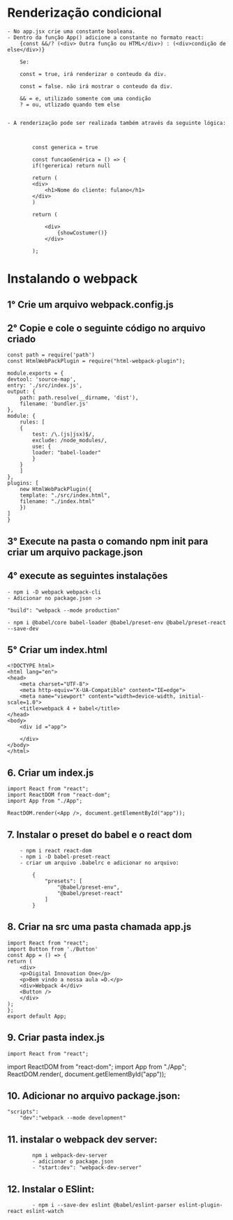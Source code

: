 
# Renderização condicional

    - No app.jsx crie uma constante booleana.
    - Dentro da função App() adicione a constante no formato react:
        {const &&/? (<div> Outra função ou HTML</div>) : (<div>condição de else</div>)}

        Se:

        const = true, irá renderizar o conteudo da div.
        
        const = false. não irá mostrar o conteudo da div.

        && = e, utilizado somente com uma condição
        ? = ou, utlizado quando tem else


    - A renderização pode ser realizada também através da seguinte lógica:
            

            
            const generica = true

            const funcaoGenérica = () => {
            if(!gererica) return null

            return (
            <div>
                <h1>Nome do cliente: fulano</h1>
            </div>
            )

            return (
  
                <div>
                    {showCostumer()}
                </div>
                
            );

# Instalando o webpack

## 1° Crie um arquivo webpack.config.js
## 2° Copie e cole o seguinte código no arquivo criado

    const path = require('path')
    const HtmlWebPackPlugin = require("html-webpack-plugin");

    module.exports = {
    devtool: 'source-map',
    entry: './src/index.js',
    output: {
        path: path.resolve(__dirname, 'dist'),
        filename: 'bundler.js'
    },
    module: {
        rules: [
        {
            test: /\.(js|jsx)$/,
            exclude: /node_modules/,
            use: {
            loader: "babel-loader"
            }
        }
        ]
    },
    plugins: [
        new HtmlWebPackPlugin({
        template: "./src/index.html",
        filename: "./index.html"
        })
    ]
    }

    
## 3° Execute na pasta o comando npm init para criar um arquivo package.json

## 4° execute as seguintes instalações
    - npm i -D webpack webpack-cli
    - Adicionar no package.json -> 
    
    "build": "webpack --mode production"

    - npm i @babel/core babel-loader @babel/preset-env @babel/preset-react --save-dev

## 5° Criar um index.html
    
    <!DOCTYPE html>
    <html lang="en">
    <head>
        <meta charset="UTF-8">
        <meta http-equiv="X-UA-Compatible" content="IE=edge">
        <meta name="viewport" content="width=device-width, initial-scale=1.0">
        <title>webpack 4 + babel</title>
    </head>
    <body>
        <div id ="app">

        </div>
    </body>
    </html> 

## 6. Criar um index.js

    import React from "react";
    import ReactDOM from "react-dom";
    import App from "./App";
    
    ReactDOM.render(<App />, document.getElementById("app"));


## 7. Instalar o preset do babel e o react dom

        - npm i react react-dom
        - npm i -D babel-preset-react
        - criar um arquivo .babelrc e adicionar no arquivo:

            {
                "presets": [
                    "@babel/preset-env",
                    "@babel/preset-react"
                ]
            }
## 8. Criar na src uma pasta chamada app.js

    import React from "react";
    import Button from './Button'
    const App = () => {
    return (
        <div>
        <p>Digital Innovation One</p>
        <p>Bem vindo a nossa aula =D.</p>
        <div>Webpack 4</div>
        <Button />
        </div>
    );
    };
    export default App;

## 9. Criar pasta index.js

    import React from "react";
import ReactDOM from "react-dom";
import App from "./App";
ReactDOM.render(<App />, document.getElementById("app"));

## 10. Adicionar no arquivo package.json:

    "scripts":
        "dev":"webpack --mode development"


## 11. instalar o webpack dev server:
            npm i webpack-dev-server
            - adicionar o package.json
            - "start:dev": "webpack-dev-server"

## 12. Instalar o ESlint:
            - npm i --save-dev eslint @babel/eslint-parser eslint-plugin-react eslint-watch


